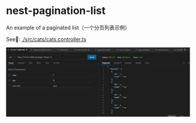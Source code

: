 # nest-pagination-list

An example of a paginated list（一个分页列表示例）

See👀: [./src/cats/cats.controller.ts](./src/cats/cats.controller.ts)

![](./preview.gif)
